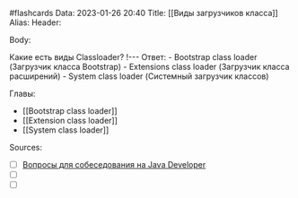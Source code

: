 #flashcards
Data: 2023-01-26 20:40
Title: [[Виды загрузчиков класса]]
Alias:
Header:



Body:

Какие есть виды Classloader?
!---
Ответ:
	-   Bootstrap class loader (Загрузчик класса Bootstrap)
	-   Extensions class loader (Загрузчик класса расширений)
	-   System class loader (Системный загрузчик классов)
<!--SR:!2023-02-05,2,150-->




Главы:
- [[Bootstrap class loader]]
- [[Extension class loader]]
- [[System class loader]]


Sources:
- [ ] [Вопросы для собеседования на Java Developer](https://github.com/enhorse/java-interview/blob/master/README.md#%D0%9E%D0%9E%D0%9F)
- [ ] []()
- [ ] []()
